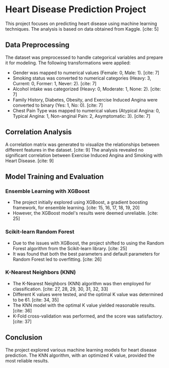 # Heart Disease Prediction Project

This project focuses on predicting heart disease using machine learning techniques. The analysis is based on data obtained from Kaggle. [cite: 5]

## Data Preprocessing

The dataset was preprocessed to handle categorical variables and prepare it for modeling. The following transformations were applied:

* Gender was mapped to numerical values (Female: 0, Male: 1). [cite: 7]
* Smoking status was converted to numerical categories (Heavy: 3, Current: 0, Former: 1, Never: 2). [cite: 7]
* Alcohol intake was categorized (Heavy: 0, Moderate: 1, None: 2). [cite: 7]
* Family History, Diabetes, Obesity, and Exercise Induced Angina were converted to binary (Yes: 1, No: 0). [cite: 7]
* Chest Pain Type was mapped to numerical values (Atypical Angina: 0, Typical Angina: 1, Non-anginal Pain: 2, Asymptomatic: 3). [cite: 7]

## Correlation Analysis

A correlation matrix was generated to visualize the relationships between different features in the dataset. [cite: 9] The analysis revealed no significant correlation between Exercise Induced Angina and Smoking with Heart Disease. [cite: 9]

## Model Training and Evaluation

### Ensemble Learning with XGBoost

* The project initially explored using XGBoost, a gradient boosting framework, for ensemble learning. [cite: 15, 16, 17, 18, 19, 20]
* However, the XGBoost model's results were deemed unreliable. [cite: 25]

### Scikit-learn Random Forest

* Due to the issues with XGBoost, the project shifted to using the Random Forest algorithm from the Scikit-learn library. [cite: 25]
* It was found that both the best parameters and default parameters for Random Forest led to overfitting. [cite: 26]

### K-Nearest Neighbors (KNN)

* The K-Nearest Neighbors (KNN) algorithm was then employed for classification. [cite: 27, 28, 29, 30, 31, 32, 33]
* Different K values were tested, and the optimal K value was determined to be 61. [cite: 34, 35]
* The KNN model with the optimal K value yielded reasonable results. [cite: 36]
* K-Fold cross-validation was performed, and the score was satisfactory. [cite: 37]

## Conclusion

The project explored various machine learning models for heart disease prediction. The KNN algorithm, with an optimized K value, provided the most reliable results.